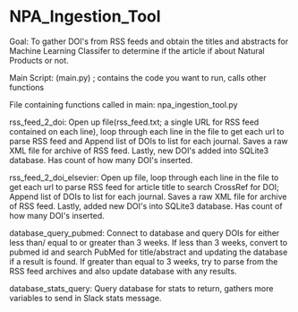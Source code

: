 # NPA_Ingestion_Tool
Goal: To gather DOI's from RSS feeds and obtain the titles and abstracts for Machine Learning Classifer to determine
if the article if about Natural Products or not.

Main Script: (main.py) ; contains the code you want to run, calls other functions

File containing functions called in main: npa_ingestion_tool.py

rss_feed_2_doi:
    Open up file(rss_feed.txt; a single URL for RSS feed contained on each line), loop through each line in the file to get each url to parse RSS feed and Append list of DOIs to
    list for each journal. Saves a raw XML file for archive of RSS feed. Lastly, new DOI's added into SQLite3 database. Has count of how many DOI's inserted.

rss_feed_2_doi_elsevier:
    Open up file, loop through each line in the file to get each url to parse RSS feed for article title to search
    CrossRef for DOI; Append list of DOIs to list for each journal. Saves a raw XML file for archive of RSS feed.
    Lastly, added new DOI's into SQLite3 database. Has count of how many DOI's inserted.

database_query_pubmed:
    Connect to database and query DOIs for either less than/ equal to or greater than 3 weeks. If less than 3
    weeks, convert to pubmed id and search PubMed for title/abstract and updating the database if a result is found.
    If greater than equal to 3 weeks, try to parse from the RSS feed archives and also update database with any results.

database_stats_query:
    Query database for stats to return, gathers more variables to send in Slack stats message.

